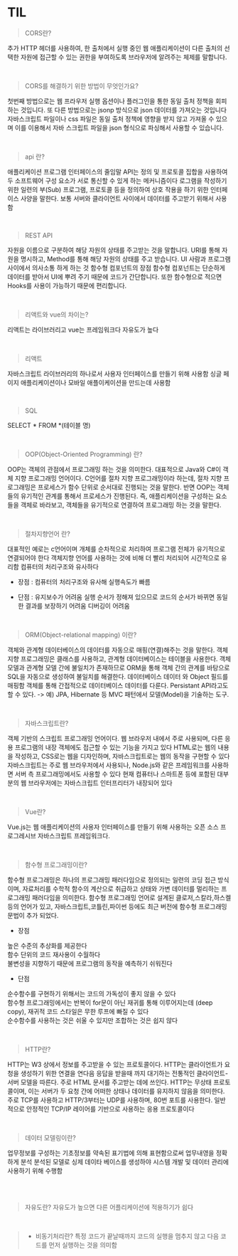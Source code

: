 # TIL

> CORS란?

추가 HTTP 헤더를 사용하여, 한 출처에서 실행 중인 웹 애플리케이션이 다른 출처의 선택한 자원에 접근할 수 있는 권한을 부여하도록 브라우저에 알려주는 체제를 말합니다.

<br>

<p>
<div>

> CORS를 해결하기 위한 방법이 무엇인가요?

첫번째 방법으로는 웹 프라우저 실행 옵션이나 플러그인을 통한 동일 출처 정책을 회피하는 것입니다.
또 다른 방법으로는 jsonp 방식으로 json 데이터를 가져오는 것입니다
자바스크립트 파일이나 css 파일은 동일 출처 정책에 영향을 받지 않고 가져올 수 있으며 이를 이용해서 자바 스크립트 파일을 json 형식으로 파싱해서 사용할 수 있습니다.

</div>
</p>

<br>


<p>
<div>

> api 란?

애플리케이션 프로그램 인터페이스의 줄임말
API는 정의 및 프로토콜 집합을 사용하여 두 소프트웨어 구성 요소가 서로 통신할 수 있게 하는 메커니즘이다
로그램을 작성하기 위한 일련의 부(Sub) 프로그램, 프로토콜 등을 정의하여 상호 작용을 하기 위한 인터페이스 사양을 말한다.
보통 서버와 클라이언트 사이에서 데이터를 주고받기 위해서 사용함

</div>
</p>

<br>

<p>

>  REST API 

자원을 이름으로 구분하여 해당 자원의 상태를 주고받는 것을 말합니다.  URI를 통해 자원을 명시하고, Method를 통해 해당 자원의 상태를 주고 받습니다.  UI  사람과 프로그램 사이에서 의사소통 하게 하는 것 함수형 컴포넌트의 장점 함수형 컴포넌트는 단순하게 데이터를 받아서 UI에 뿌려 주기 때문에 코드가 간단합니다. 또한 함수형으로 적으면 Hooks를 사용이 가능하기 때문에 편리합니다. 

</p>

<br>

<p>

> 리액트와 vue의 차이는?

리액트는 라이브러리고 vue는 프레임워크다
자유도가 높다

</p>

<br>

<p>

> 리액트

자바스크립트 라이브러리의 하나로서 사용자 인터페이스를 만들기 위해 사용함
싱글 페이지 애플리케이션이나 모바일 애플이케이션을 만드는데 사용함

</p>

<br>

<p>

> SQL

SELECT * FROM *(테이블 명)

</p>

<br>

<p>
<div>

> OOP(Object-Oriented Programming) 란?

OOP는 객체의 관점에서 프로그래밍 하는 것을 의미한다.
대표적으로 Java와 C#이 객체 지향 프로그래밍 언어이다.
C언어를 절차 지향 프로그래밍이라 하는데, 절차 지향 프로그래밍은 프로세스가 함수 단위로 순서대로 진행되는 것을 말한다.
반면 OOP는 객체들의 유기적인 관계를 통해서 프로세스가 진행된다.
즉, 애플리케이션을 구성하는 요소들을 객체로 바라보고, 객체들을 유기적으로 연결하여 프로그래밍 하는 것을 말한다.

</div>
</p>

<br>

<p>
<div>

> 절차지향언어 란?

대표적인 예로는 c언어이며 개체를 순차적으로 처리하여 프로그램 전체가 유기적으로 연결되어야 한다
객체지향 언어를 사용하는 것에 비해 더 빨리 처리되어 시간적으로 유리함
컴퓨터의 처리구조와 유사하다

- 장점 :
컴퓨터의 처리구조와 유사해 실행속도가 빠름

- 단점 :
유지보수가 어려움
실행 순서가 정해져 있으므로 코드의 순서가 바뀌면 동일한 결과를 보장하기 어려움
디버깅이 어려움

</div>
</p>

<br>

<p>
<div>

> ORM(Object-relational mapping) 이란?

객체와 관계형 데이터베이스의 데이터를 자동으로 매핑(연결)해주는 것을 말한다.
객체 지향 프로그래밍은 클래스를 사용하고, 관계형 데이터베이스는 테이블을 사용한다.
객체 모델과 관계형 모델 간에 불일치가 존재하므로 ORM을 통해 객체 간의 관계를 바탕으로 SQL을 자동으로 생성하여 불일치를 해결한다.
데이터베이스 데이터 와 Object 필드를 매핑함
객체를 통해 간접적으로 데이터베이스 데이터를 다룬다.
Persistant API라고도 할 수 있다. -> 예) JPA, Hibernate 등
MVC 패턴에서 모델(Model)을 기술하는 도구.

</div>
</p>

<br>

<p>
<div>

> 자바스크립트란?

객체 기반의 스크립트 프로그래밍 언어이다. 
웹 브라우저 내에서 주로 사용되며, 다른 응용 프로그램의 내장 객체에도 접근할 수 있는 기능을 가지고 있다
HTML로는 웹의 내용을 작성하고, CSS로는 웹을 디자인하며, 자바스크립트로는 웹의 동작을 구현할 수 있다
자바스크립트는 주로 웹 브라우저에서 사용되나, Node.js와 같은 프레임워크를 사용하면 서버 측 프로그래밍에서도 사용할 수 있다
현재 컴퓨터나 스마트폰 등에 포함된 대부분의 웹 브라우저에는 자바스크립트 인터프리터가 내장되어 있다

</div>
</p>

<br>

<p>
<div>

> Vue란?

Vue.js는 웹 애플리케이션의 사용자 인터페이스를 만들기 위해 사용하는 오픈 소스 프로그레시브 자바스크립트 프레임워크다.

</div>
</p>

<br>

<p>
<div>

> 함수형 프로그래밍이란?

함수형 프로그래밍은 하나의 프로그래밍 패러다임으로 정의되는 일련의 코딩 접근 방식이며, 자료처리를 수학적 함수의 계산으로 취급하고 상태와 가변 데이터를 멀리하는 프로그래밍 패러다임을 의미한다.
함수형 프로그래밍 언어로 설계된 클로저,스칼라,하스켈 등의 언어가 있고, 자바스크립트,코틀린,파이썬 등에도 최근 버전에 함수형 프로그래밍 문법이 추가 되었다.


- 장점

높은 수준의 추상화를 제공한다 <br>
함수 단위의 코드 재사용이 수월하다 <br>
불변성을 지향하기 때문에 프로그램의 동작을 예측하기 쉬워진다 <br>

- 단점

순수함수를 구현하기 위해서는 코드의 가독성이 좋지 않을 수 있다 <br>
함수형 프로그래밍에서는 반복이 for문이 아닌 재귀를 통해 이루어지는데 (deep copy), 재귀적 코드 스타일은 무한 루프에 빠질 수 있다 <br>
순수함수를 사용하는 것은 쉬울 수 있지만 조합하는 것은 쉽지 않다 <br>

</div>
</p>

<br>

<p>
<div>

> HTTP란?

HTTP는 W3 상에서 정보를 주고받을 수 있는 프로토콜이다.
HTTP는 클라이언트가 요청을 생성하기 위한 연결을 연다음 응답을 받을때 까지 대기하는 전통적인 클라이언트-서버 모델을 따른다.
주로 HTML 문서를 주고받는 데에 쓰인다.
HTTP는 무상태 프로토콜이며, 이는 서버가 두 요청 간에 어떠한 상태나 데이터를 유지하지 않음을 의미한다. 
주로 TCP를 사용하고 HTTP/3부터는 UDP를 사용하며, 80번 포트를 사용한다.
일반적으로 안정적인 TCP/IP 레이어를 기반으로 사용하는 응용 프로토콜이다

</div>
</p>

<br>

<p>
<div>

> 데이터 모델링이란?

업무정보를 구성하는 기초정보를 약속된 표기법에 의해 표현함으로써 업무내영을 정확하게 분석
분석된 모델로 싱제 데이타 베이스를 생성하야 시스템 개발 및 데이터 관리에 사용하기 위해 수행함

</div>
</p>

<br>


<br>

<p>
<div>

> 자유도란?
> 자유도가 높으면 다른 어플리케이션에 적용하기가 쉽다

</div>
</p>

<br>

<p>
<div>

> - 비동기처리란?
> 특정 코드가 끝날때까지 코드의 실행을 멈추지 않고 다음 코드를 먼저 실행하는 것을 의미함

</div>
</p>
